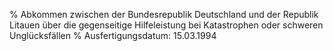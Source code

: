 % Abkommen zwischen der Bundesrepublik Deutschland und der Republik Litauen über die gegenseitige Hilfeleistung bei Katastrophen oder schweren Unglücksfällen
% Ausfertigungsdatum: 15.03.1994
 